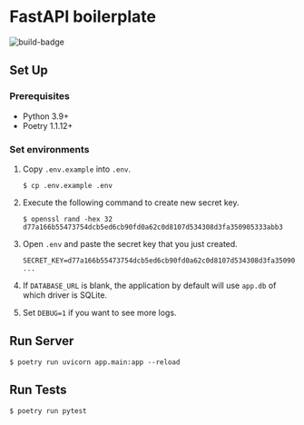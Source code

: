 # FastAPI boilerplate

![build-badge](https://github.com/ghwn/fastapi-boilerplate/actions/workflows/main.yml/badge.svg)

## Set Up

### Prerequisites

- Python 3.9+
- Poetry 1.1.12+

### Set environments

1. Copy `.env.example` into `.env`.

    ```
    $ cp .env.example .env
    ```

2. Execute the following command to create new secret key.

    ```
    $ openssl rand -hex 32
    d77a166b55473754dcb5ed6cb90fd0a62c0d8107d534308d3fa350905333abb3
    ```

3. Open `.env` and paste the secret key that you just created.

    ```
    SECRET_KEY=d77a166b55473754dcb5ed6cb90fd0a62c0d8107d534308d3fa350905333abb3
    ...
    ```

4. If `DATABASE_URL` is blank, the application by default will use `app.db` of which driver is SQLite.

5. Set `DEBUG=1` if you want to see more logs.

## Run Server

```
$ poetry run uvicorn app.main:app --reload
```

## Run Tests
```
$ poetry run pytest
```
